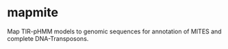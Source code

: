 # mapmite
Map TIR-pHMM models to genomic sequences for annotation of MITES and complete DNA-Transposons.
